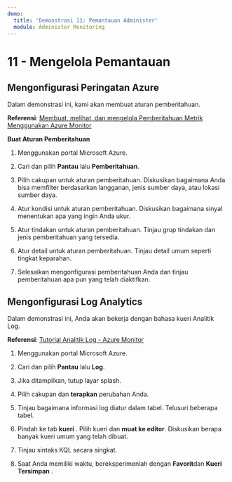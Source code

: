 ```yaml
---
demo:
  title: 'Demonstrasi 11: Pemantauan Administer'
  module: Administer Monitoring
---
```


# 11 - Mengelola Pemantauan

## Mengonfigurasi Peringatan Azure

Dalam demonstrasi ini, kami akan membuat aturan pemberitahuan.

**Referensi**: [Membuat, melihat, dan mengelola Pemberitahuan Metrik Menggunakan Azure Monitor](https://docs.microsoft.com/azure/azure-monitor/alerts/alerts-metric)

**Buat Aturan Pemberitahuan**

1. Menggunakan portal Microsoft Azure.

1. Cari dan pilih **Pantau** lalu **Pemberitahuan**.

1. Pilih cakupan untuk aturan pemberitahuan. Diskusikan bagaimana Anda bisa memfilter berdasarkan langganan, jenis sumber daya, atau lokasi sumber daya.

1. Atur kondisi untuk aturan pemberitahuan. Diskusikan bagaimana sinyal menentukan apa yang ingin Anda ukur. 

1. Atur tindakan untuk aturan pemberitahuan. Tinjau grup tindakan dan jenis pemberitahuan yang tersedia. 

1. Atur detail untuk aturan pemberitahuan. Tinjau detail umum seperti tingkat keparahan. 

1. Selesaikan mengonfigurasi pemberitahuan Anda dan tinjau pemberitahuan apa pun yang telah diaktifkan. 

## Mengonfigurasi Log Analytics

Dalam demonstrasi ini, Anda akan bekerja dengan bahasa kueri Analitik Log.

**Referensi**: [Tutorial Analitik Log - Azure Monitor](https://docs.microsoft.com/azure/azure-monitor/logs/log-analytics-tutorial)

1. Menggunakan portal Microsoft Azure.

1. Cari dan pilih **Pantau** lalu **Log**.

1. Jika ditampilkan, tutup layar splash.

1. Pilih cakupan dan **terapkan** perubahan Anda. 

1. Tinjau bagaimana informasi log diatur dalam tabel. Telusuri beberapa tabel.

1. Pindah ke tab **kueri** . Pilih kueri dan **muat ke editor**. Diskusikan berapa banyak kueri umum yang telah dibuat.

1. Tinjau sintaks KQL secara singkat. 

1. Saat Anda memiliki waktu, bereksperimenlah dengan **Favorit**dan **Kueri Tersimpan** .



